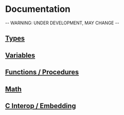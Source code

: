 # Documentation
-- WARNING: UNDER DEVELOPMENT, MAY CHANGE --

## <a href="./Types.md">Types</a>

## <a href="./Variables.md">Variables</a>

## <a href="./Functions.md">Functions / Procedures</a>

## <a href="./Math.md">Math</a>

## <a href="./CInterop.md">C Interop / Embedding</a>
